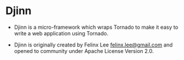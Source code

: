 Djinn
=====

- Djinn is a micro-framework which wraps Tornado to make it easy to write a web application using Tornado.

- Djinn is originally created by Felinx Lee <felinx.lee@gmail.com> and opened to community under Apache License Version 2.0.
